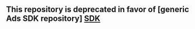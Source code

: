 ## This repository is deprecated in favor of [generic Ads SDK repository] [SDK]

[SDK]: https://github.com/yandexmobile/yandex-ads-sdk-ios